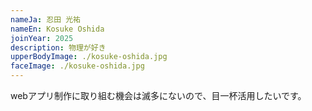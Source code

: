 ```yaml
---
nameJa: 忍田 光祐
nameEn: Kosuke Oshida
joinYear: 2025
description: 物理が好き
upperBodyImage: ./kosuke-oshida.jpg
faceImage: ./kosuke-oshida.jpg
---
```


webアプリ制作に取り組む機会は滅多にないので、目一杯活用したいです。
